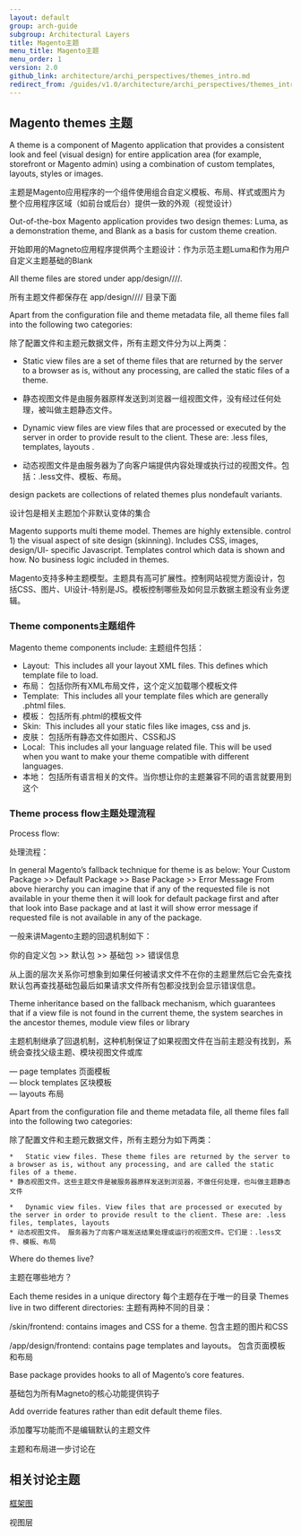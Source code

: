 ```yaml
---
layout: default
group: arch-guide
subgroup: Architectural Layers
title: Magento主题
menu_title: Magento主题
menu_order: 1
version: 2.0
github_link: architecture/archi_perspectives/themes_intro.md
redirect_from: /guides/v1.0/architecture/archi_perspectives/themes_intro.html
---
```




<h2>Magento themes 主题</h2>

A theme is a component of Magento application that provides a consistent look and feel (visual design) for entire application area (for example, storefront or Magento admin) using a combination of custom templates, layouts, styles or images.

主题是Magento应用程序的一个组件使用组合自定义模板、布局、样式或图片为整个应用程序区域（如前台或后台）提供一致的外观（视觉设计）

 Out-of-the-box Magento application provides two design themes: Luma, as a demonstration theme, and Blank as a basis for custom theme creation.

 开始即用的Magneto应用程序提供两个主题设计：作为示范主题Luma和作为用户自定义主题基础的Blank

All theme files are stored under app/design/<area>/<Vendor>/<theme>/.

所有主题文件都保存在 app/design/<area>/<Vendor>/<theme>/ 目录下面

Apart from the configuration file and theme metadata file, all theme files fall into the following two categories:

除了配置文件和主题元数据文件，所有主题文件分为以上两类：

* Static view files are a set of theme files that are returned by the server to a browser as is, without any processing, are called the static files of a theme.

* 静态视图文件是由服务器原样发送到浏览器一组视图文件，没有经过任何处理，被叫做主题静态文件。

* Dynamic view files are view files that are processed or executed by the server in order to provide result to the client. These are: .less files, templates, layouts .

* 动态视图文件是由服务器为了向客户端提供内容处理或执行过的视图文件。包括：.less文件、模板、布局。

 design packets are collections of related themes plus nondefault variants.

 设计包是相关主题加个非默认变体的集合

 Magento supports multi theme model. Themes are highly extensible. control 1) the visual aspect of site design (skinning). Includes CSS, images, design/UI- specific Javascript. Templates control which data is shown and how. No business logic included in themes.

 Magento支持多种主题模型。主题具有高可扩展性。控制网站视觉方面设计，包括CSS、图片、UI设计-特别是JS。模板控制哪些及如何显示数据主题没有业务逻辑。

<h3>Theme components主题组件</h3>


Magento theme components include: 主题组件包括：

* Layout:  This includes all your layout XML files. This defines which template file to load.
* 布局： 包括你所有XML布局文件，这个定义加载哪个模板文件
* Template:  This includes all your template files which are generally .phtml files. 
* 模板： 包括所有.phtml的模板文件
* Skin:  This includes all your static files like images, css and js.
* 皮肤： 包括所有静态文件如图片、CSS和JS
* Local:  This includes all your language related file. This will be used when you want to make your theme compatible with different languages.
* 本地： 包括所有语言相关的文件。当你想让你的主题兼容不同的语言就要用到这个

<h3>Theme process flow主题处理流程</h3>

Process flow:

处理流程：

 In general Magento’s fallback technique for theme is as below:
Your Custom Package >> Default Package >> Base Package >> Error Message
From above hierarchy you can imagine that if any of the requested file is not available in your theme then it will look for default package first and after that look into Base package and at last it will show error message if requested file is not available in any of the package.

一般来讲Magento主题的回退机制如下：

你的自定义包 >> 默认包 >> 基础包 >> 错误信息

从上面的层次关系你可想象到如果任何被请求文件不在你的主题里然后它会先查找默认包再查找基础包最后如果请求文件所有包都没找到会显示错误信息。

Theme inheritance  based on the fallback mechanism, which guarantees that if a view file is not found in the current theme, the system searches in the ancestor themes, module view files or library

主题机制继承了回退机制，这种机制保证了如果视图文件在当前主题没有找到，系统会查找父级主题、模块视图文件或库

— page templates 页面模板<br/>
— block templates 区块模板<br/>
— layouts 布局


Apart from the configuration file and theme metadata file, all theme files fall into the following two categories:

除了配置文件和主题元数据文件，所有主题分为如下两类：

	*	Static view files. These theme files are returned by the server to a browser as is, without any processing, and are called the static files of a theme.
	* 静态视图文件。这些主题文件是被服务器原样发送到浏览器，不做任何处理，也叫做主题静态文件

	*	Dynamic view files. View files that are processed or executed by the server in order to provide result to the client. These are: .less files, templates, layouts
	* 动态视图文件。 服务器为了向客户端发送结果处理或运行的视图文件。它们是：.less文件、模板、布局

Where do themes live?

主题在哪些地方？

Each theme resides in a unique directory
每个主题存在于唯一的目录
 Themes live in two different directories:
 主题有两种不同的目录：

/skin/frontend: contains images and CSS for a theme. 包含主题的图片和CSS

/app/design/frontend: contains page templates and layouts。 包含页面模板和布局

Base package provides hooks to all of Magento’s core features.

基础包为所有Magneto的核心功能提供钩子

Add override features rather than edit default theme files.

添加覆写功能而不是编辑默认的主题文件





主题和布局进一步讨论在
<h2 id="related">相关讨论主题</h2>
<a href="{{page.baseurl}}architecture/archi_perspectives/arch_diagrams.html">框架图</a>

视图层
